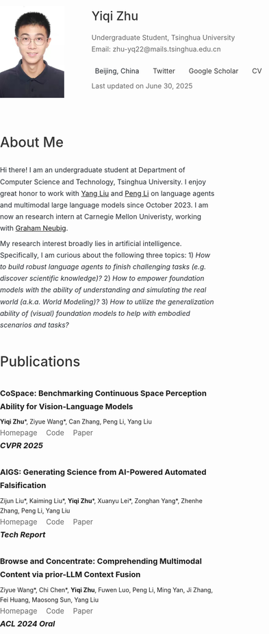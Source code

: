 <html lang="en">
<head>
    <meta charset="UTF-8">
    <meta name="viewport" content="width=device-width, initial-scale=1.0">
    <title>Yiqi Zhu's Homepage</title>
    <link rel="stylesheet" href="https://cdnjs.cloudflare.com/ajax/libs/font-awesome/6.5.1/css/all.min.css">
    <style>
        body {
            font-family: -apple-system, BlinkMacSystemFont, "Segoe UI", Helvetica, Arial, sans-serif;
            margin: 0;
            padding: 0;
            line-height: 1.7;
        }
        header {
            text-align: center;
            background: #f4f4f4;
            padding: 2rem;
            display: none;
        }
        .left-column img {
            width: 150px;
            margin: 0;
            display: inline-block;
        }
        main {
            max-width: 1200px;
            margin: 0 auto;
            padding: 2rem;
            width: 100%;
            margin-left: 0;
            margin-top: 0;
            padding-left: 0;
        }
        h1, h2, h3 {
            color: #333;
        }
        .info, .publications {
            margin-bottom: 2rem;
            max-width: 1200px;
        }
        .info p, .publications ul {
            margin: 0.5rem 0;
        }
        .publications ul {
            list-style: none;
            padding: 0;
        }
        .publications li {
            margin: 2rem 0;
        }
        .publications a {
            color: #666;
            margin-right: 1rem;
            text-decoration: none;
        }
        .publications a:hover {
            color: #007BFF;
        }
        footer {
            text-align: center;
            background: #f4f4f4;
            padding: 1rem;
        }
        .left-column {
            position: relative;
            width: 100%;
            padding: 2rem;
            padding-left: 0;
            height: auto;
            text-align: left;
            display: flex;
            align-items: start;
            gap: 4rem;
        }
        .info {
            text-align: left;
            max-width: 100%;
            margin: 2rem auto;
        }
        .publications {
            max-width: 100%;
            margin: 0 auto;
            text-align: left;
        }
        .profile-info {
            text-align: left;
        }
        .social-links {
            margin-top: 0.5rem;
        }
        .social-links a {
            color: #666;
            text-decoration: none;
            margin-right: 1rem;
        }
        .social-links a:hover {
            color: #007BFF;
        }
        .contact-info {
            display: inline-block;
            text-align: left;
        }
        .contact-info p {
            margin: 0.5rem 0;
            display: block;
            width: 100%;
        }
        .contact-info i {
            width: 20px;
            margin-right: 0.5rem;
            color: #666;
        }
        .contact-info a {
            color: #333;
            text-decoration: none;
        }
        .contact-info a:hover {
            color: #007BFF;
        }
        .name {
            font-size: 28px;
            font-weight: 500;
            margin-bottom: 0.75rem;
            color: #333;
        }
        h2 {
            font-size: 32px;
            margin-bottom: 1.5rem;
            font-weight: 500;
        }
        p {
            font-size: 16px;
            line-height: 1.7;
            color: #24292f;
        }
        .publications strong {
            font-size: 18px;
            display: block;
            margin-bottom: 0.5rem;
        }
        .info p {
            margin: 0.5rem 0;
            max-width: 100%;
        }
        .header-content {
            display: none;
        }
    </style>
</head>
<body>
    <main>
        <div class="left-column">
            <img src="./images/image.png" alt="Yiqi Zhu">
            <div class="profile-info">
                <div class="name">Yiqi Zhu</div>
                <p style="margin: 0; color: #666;">Undergraduate Student, Tsinghua University</p>
                <p style="margin: 0; color: #666;">Email: zhu-yq22@mails.tsinghua.edu.cn</p>
                <div class="contact-info" style="display: flex; flex-wrap: nowrap; gap: 1.5rem; margin-top: 1rem; white-space: nowrap;">
                    <p><i class="fas fa-map-marker-alt"></i>Beijing, China</p>
                    <p><i class="fab fa-twitter"></i><a href="https://x.com/StephenZhu0218" target="_blank">Twitter</a></p>
                    <p><i class="fas fa-graduation-cap"></i><a href="https://scholar.google.com/citations?user=pVSe6agAAAAJ" target="_blank">Google Scholar</a></p>
                    <p><i class="fas fa-file-pdf"></i><a href="./CV.pdf" target="_blank">CV</a></p>
                </div>
                <p style="margin: 0; color: #666;">Last updated on June 30, 2025</p>
            </div>
        </div>
        <section class="info">
            <h2>About Me</h2>
            <p>Hi there! I am an undergraduate student at Department of Computer Science and Technology, Tsinghua University. I enjoy great honor to work with <a href="https://nlp.csai.tsinghua.edu.cn/~ly/">Yang Liu</a> and <a href="https://lpeng.net/">Peng Li</a> on language agents and multimodal large language models since October 2023. I am now an research intern at Carnegie Mellon Univeristy, working with <a href="https://www.phontron.com">Graham Neubig</a>.</p>
            <p>My research interest broadly lies in artificial intelligence. Specifically, I am curious about the following three topics: 1) <em>How to build robust language agents to finish challenging tasks (e.g. discover scientific knowledge)?</em> 2) <em>How to empower foundation models with the ability of understanding and simulating the real world (a.k.a. World Modeling)?</em> 3) <em>How to utilize the generalization ability of (visual) foundation models to help with embodied scenarios and tasks?</em></p> 
        </section>
        <section class="publications">
            <h2>Publications</h2>
            <ul>
                <li>
                    <strong>CoSpace: Benchmarking Continuous Space Perception Ability for Vision-Language Models</strong>
                    <b>Yiqi Zhu</b>*, Ziyue Wang*, Can Zhang, Peng Li, Yang Liu<br>
                    <span style="font-size: 1.2em;">
                        <a href="https://thunlp-mt.github.io/CoSpace/"><i class="fas fa-home"></i> Homepage</a> 
                        <a href="https://github.com/THUNLP-MT/CoSpace"><i class="fab fa-github"></i> Code</a>
                        <a href="https://arxiv.org/abs/2503.14161"><i class="fas fa-file-alt"></i> Paper</a>
                    </span><br>
                    <strong><em>CVPR 2025</em></strong>
                </li>
                <li>
                    <strong>AIGS: Generating Science from AI-Powered Automated Falsification</strong>
                    Zijun Liu*, Kaiming Liu*, <b>Yiqi Zhu</b>*, Xuanyu Lei*, Zonghan Yang*, Zhenhe Zhang, Peng Li, Yang Liu<br>
                    <span style="font-size: 1.2em;">
                        <a href="https://agent-force.github.io/AIGS/"><i class="fas fa-home"></i> Homepage</a>
                        <a href="https://github.com/AgentForceTeamOfficial/Baby-AIGS"><i class="fab fa-github"></i> Code</a>
                        <a href="https://arxiv.org/abs/2411.11910"><i class="fas fa-file-alt"></i> Paper</a>
                    </span><br>
                    <strong><em>Tech Report</em></strong>
                </li>
                <li>
                    <strong>Browse and Concentrate: Comprehending Multimodal Content via prior-LLM Context Fusion</strong>
                    Ziyue Wang*, Chi Chen*, <b>Yiqi Zhu</b>, Fuwen Luo, Peng Li, Ming Yan, Ji Zhang, Fei Huang, Maosong Sun, Yang Liu<br>
                    <span style="font-size: 1.2em;">
                        <a href="https://thunlp-mt.github.io/Brote/"><i class="fas fa-home"></i> Homepage</a>
                        <a href="https://github.com/THUNLP-MT/Brote"><i class="fab fa-github"></i> Code</a>
                        <a href="https://arxiv.org/abs/2402.12195"><i class="fas fa-file-alt"></i> Paper</a>
                    </span><br>
                    <strong><em>ACL 2024 Oral</em></strong>
                </li>
            </ul>
        </section>
    </main>
</body>
</html>
